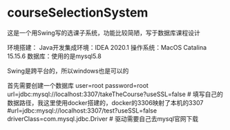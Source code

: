 # courseSelectionSystem
这是一个用Swing写的选课子系统，功能比较简陋，写于数据库课程设计

环境搭建：
Java开发集成环境：IDEA 2020.1
操作系统：MacOS Catalina 15.15.6
数据库：使用的是mysql5.8


Swing是跨平台的，所以windows也是可以的

首先需要创建一个数据库
user=root
password=root
url=jdbc:mysql://localhost:3307/takeTheCourse?useSSL=false   # 填写自己的数据路径，我这里使用docker搭建的，docker的3306映射了本机的3307
#url=jdbc:mysql://localhost:3307/test?useSSL=false
driverClass=com.mysql.jdbc.Driver  # 驱动需要自己去mysql官网下载
